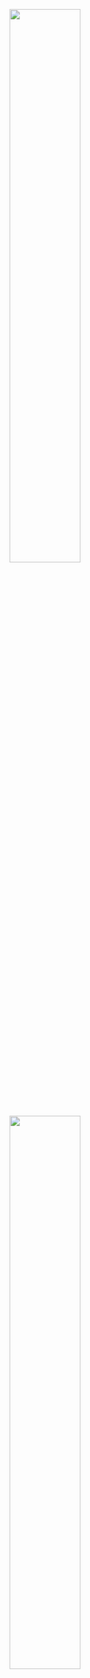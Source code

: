 <p align="center">
  <img height="50%" width="auto" src ="https://github-readme-stats.vercel.app/api?username=kohei23n&show_icons=true&theme=tokyonight&hide=issues,contribs">
  <img height="50%" width="auto" src ="https://github-readme-stats.vercel.app/api/top-langs/?username=kohei23n&layout=compact&bg_color=00000000">
</p>





